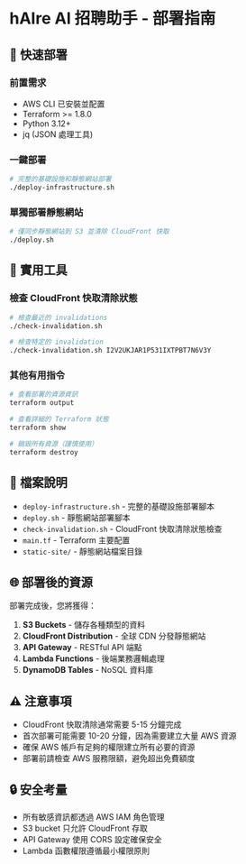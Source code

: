 # hAIre AI 招聘助手 - 部署指南

## 🚀 快速部署

### 前置需求
- AWS CLI 已安裝並配置
- Terraform >= 1.8.0
- Python 3.12+
- jq (JSON 處理工具)

### 一鍵部署
```bash
# 完整的基礎設施和靜態網站部署
./deploy-infrastructure.sh
```

### 單獨部署靜態網站
```bash
# 僅同步靜態網站到 S3 並清除 CloudFront 快取
./deploy.sh
```

## 🔧 實用工具

### 檢查 CloudFront 快取清除狀態
```bash
# 檢查最近的 invalidations
./check-invalidation.sh

# 檢查特定的 invalidation
./check-invalidation.sh I2V2UKJAR1P531IXTPBT7N6V3Y
```

### 其他有用指令
```bash
# 查看部署的資源資訊
terraform output

# 查看詳細的 Terraform 狀態
terraform show

# 銷毀所有資源（謹慎使用）
terraform destroy
```

## 📁 檔案說明

- `deploy-infrastructure.sh` - 完整的基礎設施部署腳本
- `deploy.sh` - 靜態網站部署腳本
- `check-invalidation.sh` - CloudFront 快取清除狀態檢查
- `main.tf` - Terraform 主要配置
- `static-site/` - 靜態網站檔案目錄

## 🌐 部署後的資源

部署完成後，您將獲得：

1. **S3 Buckets** - 儲存各種類型的資料
2. **CloudFront Distribution** - 全球 CDN 分發靜態網站
3. **API Gateway** - RESTful API 端點
4. **Lambda Functions** - 後端業務邏輯處理
5. **DynamoDB Tables** - NoSQL 資料庫

## ⚠️ 注意事項

- CloudFront 快取清除通常需要 5-15 分鐘完成
- 首次部署可能需要 10-20 分鐘，因為需要建立大量 AWS 資源
- 確保 AWS 帳戶有足夠的權限建立所有必要的資源
- 部署前請檢查 AWS 服務限額，避免超出免費額度

## 🔒 安全考量

- 所有敏感資訊都透過 AWS IAM 角色管理
- S3 bucket 只允許 CloudFront 存取
- API Gateway 使用 CORS 設定確保安全
- Lambda 函數權限遵循最小權限原則 